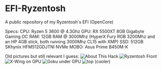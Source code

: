 # EFI-Ryzentosh

A public repository of my Ryzentosh's EFI (OpenCore)

Specs: 
CPU: Ryzen 5 3600 @ 4.3Ghz 
GPU: RX 5500XT 8GB Gigabyte Gaming OC 
RAM: 12GB RAM @ 3000Mhz (HyperX Fury RGB 3200Mhz and an HP 4GB stick, both running 3000Mhz CL15 with XMP)
SSD: 512GB SKhynix HFM512GDJTNI NVMe 
MOBO: Asus Prime B450M-K

Old pictures but still relevant I guess:
![About This Hack](https://github.com/DragonTechRoyale/EFI-Ryzentosh-Public/blob/master/Screen%20Shot%202020-09-21%20at%2020.06.15.png?raw=true)
![Ryzentosh Front](https://github.com/DragonTechRoyale/EFI-Ryzentosh-Public/blob/master/9FA78E6D-F5B5-4563-91B3-5AE396DD5292.PNG?raw=true)
![X-Wing on GPU](https://github.com/DragonTechRoyale/EFI-Ryzentosh-Public/blob/master/IMG_0002.JPG)
![Goku under GPU](https://github.com/DragonTechRoyale/EFI-Ryzentosh-Public/blob/master/IMG_0003.JPG)
![top (cooler)](https://github.com/DragonTechRoyale/EFI-Ryzentosh-Public/blob/master/IMG_0005.JPG)
